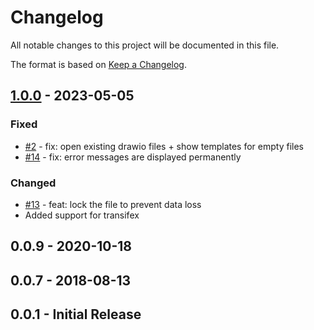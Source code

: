 # Changelog

All notable changes to this project will be documented in this file.

The format is based on [Keep a Changelog](http://keepachangelog.com/en/1.0.0/).

## [1.0.0] - 2023-05-05

### Fixed

- [#2](https://github.com/owncloud/drawio/pull/2) - fix: open existing drawio files + show templates for empty files
- [#14](https://github.com/owncloud/drawio/pull/14) - fix: error messages are displayed permanently

### Changed

- [#13](https://github.com/owncloud/drawio/pull/13) - feat: lock the file to prevent data loss
- Added support for transifex


## 0.0.9 - 2020-10-18

## 0.0.7 - 2018-08-13

## 0.0.1 - Initial Release

[Unreleased]: https://github.com/owncloud/metrics/compare/v1.0.0...master
[1.0.0]: https://github.com/owncloud/metrics/compare/v0.0.8...v1.0.0
[0.0.9]: https://github.com/owncloud/metrics/compare/v0.0.7...v0.0.9
[0.0.7]: https://github.com/owncloud/metrics/compare/v0.0.1...v0.0.7
